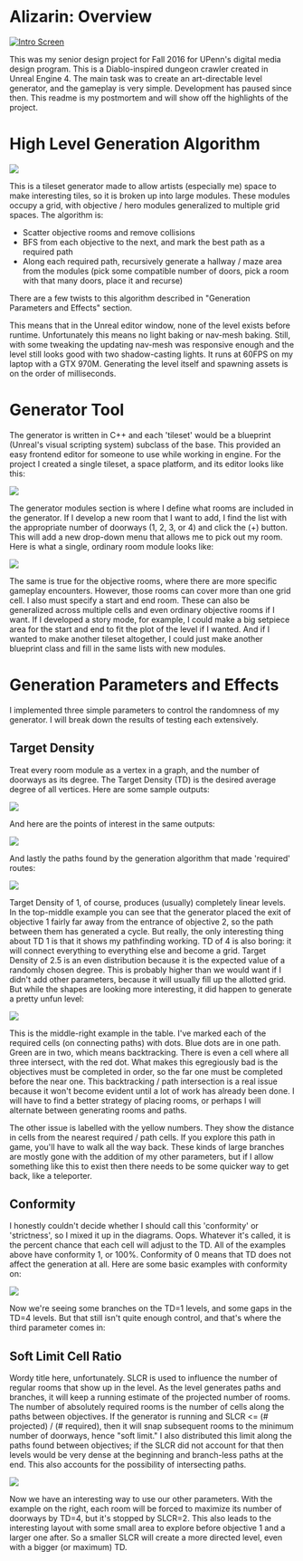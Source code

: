 # Alizarin: Overview

[![Intro Screen](https://4.bp.blogspot.com/-J2CHOgMFEJQ/WE97dR-QU3I/AAAAAAAAAFE/LKSJ9Ujpon81zqS82MqtvyrKcBTrZVThgCLcB/s1600/TitleScreen.png)](https://player.vimeo.com/video/199881242 "Menu Screen")


This was my senior design project for Fall 2016 for UPenn's digital media design program. This is a Diablo-inspired dungeon crawler created in Unreal Engine 4. The main task was to create an art-directable level generator, and the gameplay is very simple. Development has paused since then. This readme is my postmortem and will show off the highlights of the project.

# High Level Generation Algorithm

![](https://2.bp.blogspot.com/-ApyHo2vNw-w/WE981hhWmnI/AAAAAAAAAFQ/0cSr7z9iGgYirm0PniJmV52Wr9SX-Mf9gCLcB/s1600/ScreenShot00000.png)

This is a tileset generator made to allow artists (especially me) space to make interesting tiles, so it is broken up into large modules. These modules occupy a grid, with objective / hero modules generalized to multiple grid spaces. The algorithm is:

- Scatter objective rooms and remove collisions
- BFS from each objective to the next, and mark the best path as a required path
- Along each required path, recursively generate a hallway / maze area from the modules (pick some compatible number of doors, pick a room with that many doors, place it and recurse)

There are a few twists to this algorithm described in "Generation Parameters and Effects" section.

This means that in the Unreal editor window, none of the level exists before runtime. Unfortunately this means no light baking or nav-mesh baking. Still, with some tweaking the updating nav-mesh was responsive enough and the level still looks good with two shadow-casting lights. It runs at 60FPS on my laptop with a GTX 970M. Generating the level itself and spawning assets is on the order of milliseconds. 

# Generator Tool

The generator is written in C++ and each 'tileset' would be a blueprint (Unreal's visual scripting system) subclass of the base. This provided an easy frontend editor for someone to use while working in engine. For the project I created a single tileset, a space platform, and its editor looks like this:

![](https://3.bp.blogspot.com/-ylQAXj7Uweg/WE-ATqwJIgI/AAAAAAAAAFc/0clgfOQ37IQzBtPnY_u4SLLeuxWkdIO_wCLcB/s1600/menucontrols.PNG)

The generator modules section is where I define what rooms are included in the generator.  If I develop a new room that I want to add, I find the list with the appropriate number of doorways (1, 2, 3, or 4) and click the (+) button. This will add a new drop-down menu that allows me to pick out my room. Here is what a single, ordinary room module looks like:

![](https://4.bp.blogspot.com/-0nKF8eWcumw/WE-BJgYFoII/AAAAAAAAAFk/VxHwiE6teZkS1o73njJraLvLLC2Zxx3IQCLcB/s1600/crossroads.PNG)

The same is true for the objective rooms, where there are more specific gameplay encounters. However, those rooms can cover more than one grid cell. I also must specify a start and end room. These can also be generalized across multiple cells and even ordinary objective rooms if I want. If I developed a story mode, for example, I could make a big setpiece area for the start and end to fit the plot of the level if I wanted. And if I wanted to make another tileset altogether, I could just make another blueprint class and fill in the same lists with new modules.

# Generation Parameters and Effects

I implemented three simple parameters to control the randomness of my generator. I will break down the results of testing each extensively.

## Target Density

Treat every room module as a vertex in a graph, and the number of doorways as its degree. The Target Density (TD) is the desired average degree of all vertices. Here are some sample outputs:

![](https://2.bp.blogspot.com/-x4yhyI-e8U8/WE-EEq6m3bI/AAAAAAAAAFw/z-p2nRvEf8shCFSRVd2BtgPz5VdXZ0AIACLcB/s1600/tableDensities.png)

And here are the points of interest in the same outputs:

![](https://1.bp.blogspot.com/-W7HwVxm0r1Q/WE-Ej0rvZmI/AAAAAAAAAF0/9xHF2O20Yj4BOAZ6Uqk49ljOLex3l3mWQCLcB/s1600/tableInterests.png)

And lastly the paths found by the generation algorithm that made 'required' routes:

![](https://2.bp.blogspot.com/-bp3eVqN9eMk/WE-GDO0g3DI/AAAAAAAAAGE/uKFb5T_aE7cFVAC9hYy3-hEm_Fz0xtQMQCLcB/s1600/tablePathfinding.png)

Target Density of 1, of course, produces (usually) completely linear levels. In the top-middle example you can see that the generator placed the exit of objective 1 fairly far away from the entrance of objective 2, so the path between them has generated a cycle. But really, the only interesting thing about TD 1 is that it shows my pathfinding working. TD of 4 is also boring: it will connect everything to everything else and become a grid. Target Density of 2.5 is an even distribution because it is the expected value of a randomly chosen degree. This is probably higher than we would want if I didn't add other parameters, because it will usually fill up the allotted grid. But while the shapes are looking more interesting, it did happen to generate a pretty unfun level:

![](https://3.bp.blogspot.com/-nYNtB4gAM4o/WE-H81A52DI/AAAAAAAAAGQ/2NCDyaum12UYtBCXVnmCFC6hvOs0xYoawCLcB/s1600/badlevel.png)

This is the middle-right example in the table. I've marked each of the required cells (on connecting paths) with dots. Blue dots are in one path. Green are in two, which means backtracking. There is even a cell where all three intersect, with the red dot. What makes this egregiously bad is the objectives must be completed in order, so the far one must be completed before the near one. This backtracking / path intersection is a real issue because it won't become evident until a lot of work has already been done.  I will have to find a better strategy of placing rooms, or perhaps I will alternate between generating rooms and paths.

The other issue is labelled with the yellow numbers. They show the distance in cells from the nearest required / path cells. If you explore this path in game, you'll have to walk all the way back. These kinds of large branches are mostly gone with the addition of my other parameters, but if I allow something like this to exist then there needs to be some quicker way to get back, like a teleporter.

## Conformity

I honestly couldn't decide whether I should call this 'conformity' or 'strictness', so I mixed it up in the diagrams. Oops. Whatever it's called, it is the percent chance that each cell will adjust to the TD. All of the examples above have conformity 1, or 100%. Conformity of 0 means that TD does not affect the generation at all. Here are some basic examples with conformity on:

![](https://2.bp.blogspot.com/-XuocMrtMyT0/WE-K8GZBwsI/AAAAAAAAAGc/tiwdu0wJGF8qPaXD_8KAQu0p98NInQltgCLcB/s1600/tableStrictness.png)

Now we're seeing some branches on the TD=1 levels, and some gaps in the TD=4 levels. But that still isn't quite enough control, and that's where the third parameter comes in:

## Soft Limit Cell Ratio

Wordy title here, unfortunately. SLCR is used to influence the number of regular rooms that show up in the level. As the level generates paths and branches, it will keep a running estimate of the projected number of rooms. The number of absolutely required rooms is the number of cells along the paths between objectives. If the generator is running and SLCR <= (# projected) / (# required), then it will snap subsequent rooms to the minimum number of doorways, hence "soft limit." I also distributed this limit along the paths found between objectives; if the SLCR did not account for that then levels would be very dense at the beginning and branch-less paths at the end. This also accounts for the possibility of intersecting paths.

![](https://1.bp.blogspot.com/-zVWrh8BSLrg/WE-Mwo3J-WI/AAAAAAAAAGo/5MiNoORNGqMOTi17LLa2ijht8FOj6UibgCLcB/s1600/tableSoftLimitRatio.png)

Now we have an interesting way to use our other parameters. With the example on the right, each room will be forced to maximize its number of doorways by TD=4, but it's stopped by SLCR=2. This also leads to the interesting layout with some small area to explore before objective 1 and a larger one after. So a smaller SLCR will create a more directed level, even with a bigger (or maximum) TD.
